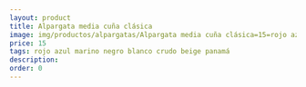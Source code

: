 ```yaml
---
layout: product
title: Alpargata media cuña clásica
image: img/productos/alpargatas/Alpargata media cuña clásica=15=rojo azul marino negro blanco crudo beige panamá.webp
price: 15
tags: rojo azul marino negro blanco crudo beige panamá
description: 
order: 0
---
```

